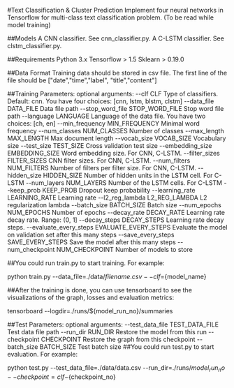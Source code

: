 #Text Classification & Cluster Prediction
Implement four neural networks in Tensorflow for multi-class text classification problem. (To be read while model training)

##Models
A CNN classifier. See cnn_classifier.py.
A C-LSTM classifier. See clstm_classifier.py.

##Requirements
Python 3.x
Tensorflow > 1.5
Sklearn > 0.19.0

##Data Format
Training data should be stored in csv file. The first line of the file should be ["date","time","label", "title","content"] 

##Training Parameters:
optional arguments:
  --clf CLF             Type of classifiers. Default: cnn. You have four
                        choices: [cnn, lstm, blstm, clstm]
  --data_file DATA_FILE
                        Data file path
  --stop_word_file STOP_WORD_FILE
                        Stop word file path
  --language LANGUAGE   Language of the data file. You have two choices: [ch,
                        en]
  --min_frequency MIN_FREQUENCY
                        Minimal word frequency
  --num_classes NUM_CLASSES
                        Number of classes
  --max_length MAX_LENGTH
                        Max document length
  --vocab_size VOCAB_SIZE
                        Vocabulary size
  --test_size TEST_SIZE
                        Cross validation test size
  --embedding_size EMBEDDING_SIZE
                        Word embedding size. For CNN, C-LSTM.
  --filter_sizes FILTER_SIZES
                        CNN filter sizes. For CNN, C-LSTM.
  --num_filters NUM_FILTERS
                        Number of filters per filter size. For CNN, C-LSTM.
  --hidden_size HIDDEN_SIZE
                        Number of hidden units in the LSTM cell. For C-LSTM
  --num_layers NUM_LAYERS
                        Number of the LSTM cells. For C-LSTM
  --keep_prob KEEP_PROB
                        Dropout keep probability
  --learning_rate LEARNING_RATE
                        Learning rate
  --l2_reg_lambda L2_REG_LAMBDA
                        L2 regularization lambda
  --batch_size BATCH_SIZE
                        Batch size
  --num_epochs NUM_EPOCHS
                        Number of epochs
  --decay_rate DECAY_RATE
                        Learning rate decay rate. Range: (0, 1]
  --decay_steps DECAY_STEPS
                        Learning rate decay steps.
  --evaluate_every_steps EVALUATE_EVERY_STEPS
                        Evaluate the model on validation set after this many
                        steps
  --save_every_steps SAVE_EVERY_STEPS
                        Save the model after this many steps
  --num_checkpoint NUM_CHECKPOINT
                        Number of models to store

##You could run train.py to start training. For example:

python train.py --data_file=./data/${filename}.csv --clf=${model_name}

##After the training is done, you can use tensorboard to see the visualizations of the graph, losses and evaluation metrics:

tensorboard --logdir=./runs/${model_run_no}/summaries


##Test Parameters:
optional arguments:
  --test_data_file TEST_DATA_FILE
                        Test data file path
  --run_dir RUN_DIR     Restore the model from this run
  --checkpoint CHECKPOINT
                        Restore the graph from this checkpoint
  --batch_size BATCH_SIZE
                        Test batch size
##You could run test.py to start evaluation. For example:

python test.py --test_data_file=./data/data.csv --run_dir=./runs/${model_run_no} --checkpoint=clf-${checkpoint_no}
